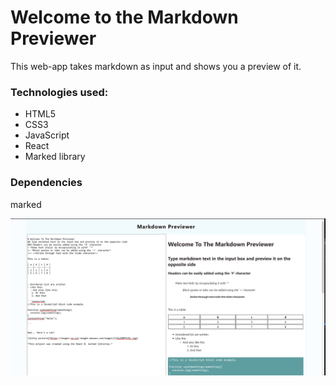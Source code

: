 # Welcome to the Markdown Previewer
This web-app takes markdown as input and shows you a preview of it.

### Technologies used:
- HTML5
- CSS3
- JavaScript
- React
- Marked library

### Dependencies
marked



![Site Preview](https://raw.githubusercontent.com/bakernoodles/Markdown-Previewer/master/site-preview.png)
